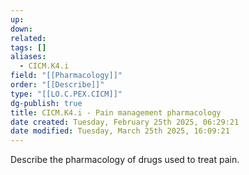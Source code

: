 ```yaml
---
up: 
down: 
related: 
tags: []
aliases:
  - CICM.K4.i
field: "[[Pharmacology]]"
order: "[[Describe]]"
type: "[[LO.C.PEX.CICM]]"
dg-publish: true
title: CICM.K4.i - Pain management pharmacology
date created: Tuesday, February 25th 2025, 06:29:21
date modified: Tuesday, March 25th 2025, 16:09:21
---
```


Describe the pharmacology of drugs used to treat pain. 